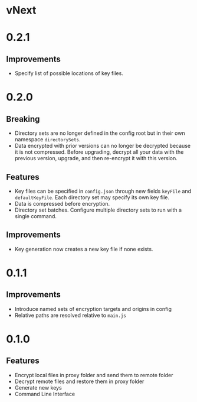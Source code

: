 # vNext


# 0.2.1

## Improvements

- Specify list of possible locations of key files.


# 0.2.0

## Breaking

- Directory sets are no longer defined in the config root but in their own namespace `directorySets`.
- Data encrypted with prior versions can no longer be decrypted because it is not compressed. Before upgrading, decrypt all your data with the previous version, upgrade, and then re-encrypt it with this version.

## Features

- Key files can be specified in `config.json` through new fields `keyFile` and `defaultKeyFile`. Each directory set may specify its own key file.
- Data is compressed before encryption.
- Directory set batches. Configure multiple directory sets to run with a single command.

## Improvements
- Key generation now creates a new key file if none exists.


# 0.1.1

## Improvements

- Introduce named sets of encryption targets and origins in config
- Relative paths are resolved relative to `main.js`


# 0.1.0

## Features

- Encrypt local files in proxy folder and send them to remote folder
- Decrypt remote files and restore them in proxy folder
- Generate new keys
- Command Line Interface
